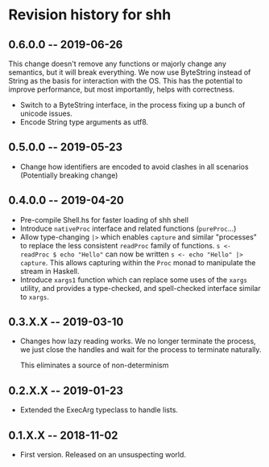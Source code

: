 # Revision history for shh

## 0.6.0.0 -- 2019-06-26

This change doesn't remove any functions or majorly change any semantics,
but it will break everything. We now use ByteString instead of String as
the basis for interaction with the OS. This has the potential to improve
performance, but most importantly, helps with correctness.

* Switch to a ByteString interface, in the process fixing up a bunch of
  unicode issues.
* Encode String type arguments as utf8.

## 0.5.0.0 -- 2019-05-23

* Change how identifiers are encoded to avoid clashes in all scenarios
  (Potentially breaking change)

## 0.4.0.0 -- 2019-04-20

* Pre-compile Shell.hs for faster loading of shh shell
* Introduce `nativeProc` interface and related functions (`pureProc`...)
* Allow type-changing `|>` which enables `capture` and
  similar "processes" to replace the less consistent `readProc`
  family of functions.  `s <- readProc $ echo "Hello"` can now
  be written `s <- echo "Hello" |> capture`. This allows capturing
  within the `Proc` monad to manipulate the stream in Haskell.
* Introduce `xargs1` function which can replace some uses of the `xargs`
  utility, and provides a type-checked, and spell-checked interface
  similar to `xargs`.

## 0.3.X.X -- 2019-03-10

* Changes how lazy reading works. We no longer terminate the process, we
  just close the handles and wait for the process to terminate naturally.

  This eliminates a source of non-determinism

## 0.2.X.X -- 2019-01-23

* Extended the ExecArg typeclass to handle lists.

## 0.1.X.X  -- 2018-11-02

* First version. Released on an unsuspecting world.
